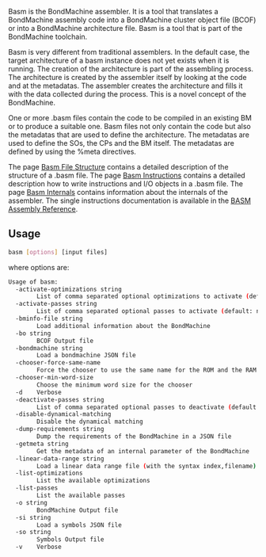 Basm is the BondMachine assembler. It is a tool that translates a BondMachine assembly code into a BondMachine cluster object file (BCOF) or into a BondMachine architecture file. Basm is a tool that is part of the BondMachine toolchain.

Basm is very different from traditional assemblers. In the default case, the target architecture of a basm instance does not yet exists when it is running. The creation of the architecture is part of the assembling process. The architecture is created by the assembler itself by looking at the code and at the metadatas. The assembler creates the architecture and fills it with the data collected during the process.
 This is a novel concept of the BondMachine.

One or more .basm files contain the code to be compiled in an existing BM or to produce a suitable one. Basm files not only contain the code but also the metadatas that are used to define the architecture. The metadatas are used to define the SOs, the CPs and the BM itself. The metadatas are defined by using the %meta directives. 

The page [Basm File Structure](docbasmfile.md) contains a detailed description of the structure of a .basm file. The page [Basm Instructions](docinstructions.md) contains a detailed description how to write instructions and I/O objects in a .basm file. The page [Basm Internals](docinternals.md) contains information about the internals of the assembler. The single instructions documentation is available in the [BASM Assembly Reference](docs/).

## __Usage__ ##

```bash
basm [options] [input files]
```

where options are:
```bash
Usage of basm:
  -activate-optimizations string
        List of comma separated optional optimizations to activate (default: none, everything: all)
  -activate-passes string
        List of comma separated optional passes to activate (default: none)
  -bminfo-file string
        Load additional information about the BondMachine
  -bo string
        BCOF Output file
  -bondmachine string
        Load a bondmachine JSON file
  -chooser-force-same-name
        Force the chooser to use the same name for the ROM and the RAM
  -chooser-min-word-size
        Choose the minimum word size for the chooser
  -d    Verbose
  -deactivate-passes string
        List of comma separated optional passes to deactivate (default: none)
  -disable-dynamical-matching
        Disable the dynamical matching
  -dump-requirements string
        Dump the requirements of the BondMachine in a JSON file
  -getmeta string
        Get the metadata of an internal parameter of the BondMachine
  -linear-data-range string
        Load a linear data range file (with the syntax index,filename)
  -list-optimizations
        List the available optimizations
  -list-passes
        List the available passes
  -o string
        BondMachine Output file
  -si string
        Load a symbols JSON file
  -so string
        Symbols Output file
  -v    Verbose
```
